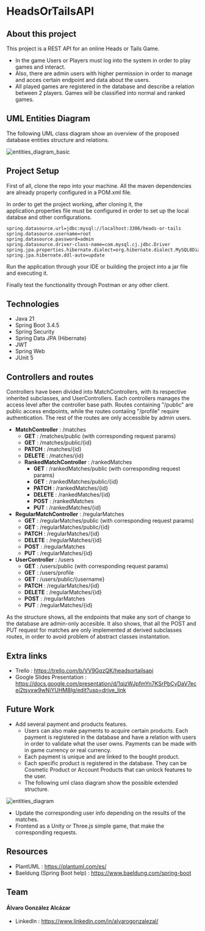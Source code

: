 # HeadsOrTailsAPI

## About this project

This project is a REST API for an online Heads or Tails Game. 
- In the game Users or Players must log into the system in order to play games and interact.
- Also, there are admin users with higher permission in order to manage and acces certain endpoint and data about the users.
- All played games are registered in the database and  describe a relation between 2 players. Games will be classified into normal and ranked games.

## UML Entities Diagram

The following UML class diagram show an overview of the proposed database entities structure and relations.

![entities_diagram_basic](https://github.com/user-attachments/assets/581a3322-402c-452c-8361-175847cf8de3)

## Project Setup

First of all, clone the repo into your machine. All the maven dependencies are already properly configured in a POM.xml file.



In order to get the project working, after cloning it, the application.properties file must be configured in order to set up the local databse and other configurations.

```properties
spring.datasource.url=jdbc:mysql://localhost:3306/heads-or-tails
spring.datasource.username=root
spring.datasource.password=admin
spring.datasource.driver-class-name=com.mysql.cj.jdbc.Driver
spring.jpa.properties.hibernate.dialect=org.hibernate.dialect.MySQL8Dialect
spring.jpa.hibernate.ddl-auto=update
```

Run the application through your IDE or building the project into a jar file and executing it.

Finally test the functionality through Postman or any other client.

## Technologies

- Java 21
- Spring Boot 3.4.5
- Spring Security
- Spring Data JPA (Hibernate)
- JWT
- Spring Web
- JUnit 5

## Controllers and routes

Controllers have been divided into MatchControllers, with its respective inherited subclasses, and UserControllers. Each controllers manages the access level after the controller base path.
Routes containing "/public" are public access endpoints, while the routes contaiing "/profile" require authentication. The rest of the routes are only accessible by admin users.

  - **MatchController** : /matches
    - **GET** : /matches/public (with corresponding request params)
    - **GET** : /matches/public/{id}
    - **PATCH** : /matches/{id}
    - **DELETE** : /matches/{id}
    - **RankedMatchController** : /rankedMatches
      - **GET** : /rankedMatches/public (with corresponding request params)
      - **GET** : /rankedMatches/public/{id}
      - **PATCH** : /rankedMatches/{id}
      - **DELETE** : /rankedMatches/{id}
      - **POST** : /rankedMatches
      - **PUT** : /rankedMatches/{id}
  - **RegularMatchController** : /regularMatches
    - **GET** : /regularMatches/public (with corresponding request params)
    - **GET** : /regularMatches/public/{id}
    - **PATCH** : /regularMatches/{id}
    - **DELETE** : /regularMatches/{id}
    - **POST** : /regularMatches
    - **PUT** : /regularMatches/{id}
- **UserController** : /users
    - **GET** : /users/public (with corresponding request params)
    - **GET** : /users/profile
    - **GET** : /users/public/{username}
    - **PATCH** : /regularMatches/{id}
    - **DELETE** : /regularMatches/{id}
    - **POST** : /regularMatches
    - **PUT** : /regularMatches/{id}

As the structure shows, all the endpoints that make any sort of change to the database are admin-only accesible.
It also shows, that all the POST and PUT request for matches are only implemented at derived subclasses routes, in order to avoid problem of abstract classes instantation.

## Extra links

- Trello : https://trello.com/b/VV9GqzQK/headsortailsapi
- Google Slides Presentation : https://docs.google.com/presentation/d/1qjzWJpfmYn7KSrPbCyDaV7ecei2tsyxw9wNiYUHM8lg/edit?usp=drive_link

## Future Work

- Add several payment and products features.
  - Users can also make payments to acquire certain products. Each payment is registered in the database and have a relation with users in order to validate what the user owns. Payments can be made with in game currency or real currency.
  - Each payment is unique and are linked to the bought product.
  - Each specific product is registered in the database. They can be Cosmetic Product or Account Products that can unlock features to the user.
  - The following uml class diagram show the possible extended structure.
  
![entities_diagram](https://github.com/user-attachments/assets/23727ce9-04d6-40a0-a8b3-74f70a43b2b0)

- Update the corresponding user info depending on the results of the matches.
- Frontend as a Unity or Three.js simple game, that make the corresponding requests.

## Resources

- PlantUML : https://plantuml.com/es/
- Baeldung (Spring Boot help) : https://www.baeldung.com/spring-boot

## Team

#### Álvaro González Alcázar
- LinkedIn : https://www.linkedin.com/in/alvarogonzalezal/
